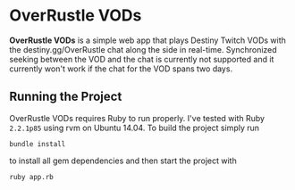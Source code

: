 # OverRustle VODs

**OverRustle VODs** is a simple web app that plays Destiny Twitch VODs with the destiny.gg/OverRustle chat along the side in real-time. Synchronized seeking between the VOD and the chat is currently not supported and it currently won't work if the chat for the VOD spans two days.

## Running the Project

OverRustle VODs requires Ruby to run properly. I've tested with Ruby `2.2.1p85` using rvm on Ubuntu 14.04. To build the project simply run 

```
bundle install
```

to install all gem dependencies and then start the project with 

```
ruby app.rb
```
